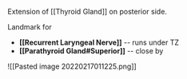 Extension of [[Thyroid Gland]] on posterior side.

Landmark for 
- **[[Recurrent Laryngeal Nerve]]** -- runs under TZ
- **[[Parathyroid Gland#Superior]]** -- close by

![[Pasted image 20220217011225.png]]
